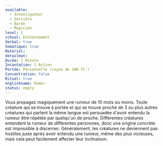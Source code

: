 ```yaml
---
available:
  - Investigateur
  - Sorcière
  - Barde
  - Magicien
level: 1
school: Enchantement
Verbal: true
Somatique: true
Matériel:
detailmat:
Durée: 1 Minute
Incantation: 1 Action
Portée: Personnelle (rayon de 100 ft.)
Concentration: false
Rituel: true
englishname: Rumor
status: empty
---
```

Vous propagez magiquement une rumeur de 10 mots ou moins. Toute créature qui se trouve à portée et qui se trouve proche de 3 ou plus autres créatures qui parlent la même langue est persuadée d'avoir entendu la rumeur être répétée par quelqu'un de proche. Différentes créatures entendent la rumeur de différentes personnes, donc une origine concrète est impossible à discerner. Généralement, les créatures ne deviennent pas hostiles juste après avoir entendu une rumeur, même des plus vicieuses, mais cela peut facilement affecter leur inclinaison.

